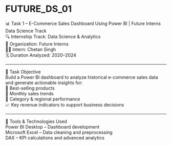 # FUTURE_DS_01
📊 Task 1 – E-Commerce Sales Dashboard Using Power BI | Future Interns Data Science Track <br>
🔍 Internship Track: Data Science & Analytics<br>
🏢 Organization: Future Interns<br>
👨‍💻 Intern: Chetan Singh<br>
🗓️ Duration Analyzed: 2020–2024<br>
<hr>
📌 Task Objective<br>
Build a Power BI dashboard to analyze historical e-commerce sales data and generate actionable insights for:<br>
🛒 Best-selling products<br>
📅 Monthly sales trends<br>
🧱 Category & regional performance<br>
📈 Key revenue indicators to support business decisions<br>
<hr>
🧰 Tools & Technologies Used<br>
Power BI Desktop – Dashboard development<br>
Microsoft Excel – Data cleaning and preprocessing<br>
DAX – KPI calculations and advanced analytics<br>
